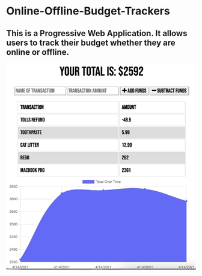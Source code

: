# Online-Offline-Budget-Trackers

## This is a Progressive Web Application. It allows users to track their budget whether they are online or offline.

![budgetApp](public/image/budgdettotal.png)


